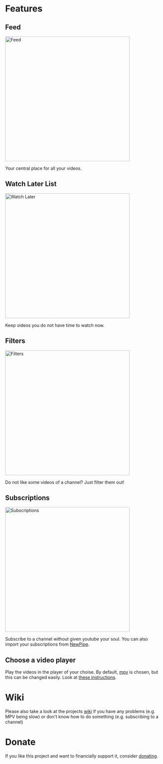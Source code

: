 # Features

## Feed

<img src="https://github.com/Schmiddiii/Tubefeeder/blob/master/screenshots/tubefeeder_screenshot_feed.png?raw=true" alt="Feed" width="400"/>

Your central place for all your videos.

## Watch Later List

<img src="https://github.com/Schmiddiii/Tubefeeder/blob/master/screenshots/tubefeeder_screenshot_watch_later.png?raw=true" alt="Watch Later" width="400"/>

Keep videos you do not have time to watch now.

## Filters

<img src="https://github.com/Schmiddiii/Tubefeeder/blob/master/screenshots/tubefeeder_screenshot_filters.png?raw=true" alt="Filters" width="400"/>

Do not like some videos of a channel? Just filter them out!

## Subscriptions

<img src="https://github.com/Schmiddiii/Tubefeeder/blob/master/screenshots/tubefeeder_screenshot_subscriptions.png?raw=true" alt="Subscriptions" width="400"/>

Subscribe to a channel without given youtube your soul.
You can also import your subscriptions from [NewPipe](https://newpipe.net/).

## Choose a video player

Play the videos in the player of your choise. By default, [mpv](https://mpv.io/) is chosen,
but this can be changed easily. Look at [these instructions](https://www.tubefeeder.de/wiki/different-player.html).

# Wiki

Please also take a look at the projects [wiki](https://www.tubefeeder.de/wiki/index.html) if you have any problems (e.g. MPV being slow) or don't know how to do something (e.g. subscribing to a channel)

# Donate

If you like this project and want to financially support it, consider [donating](https://www.tubefeeder.de/donate.html).
